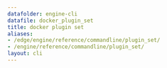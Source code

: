```yaml
---
datafolder: engine-cli
datafile: docker_plugin_set
title: docker plugin set
aliases:
- /edge/engine/reference/commandline/plugin_set/
- /engine/reference/commandline/plugin_set/
layout: cli
---
```


<!--
此页面是根据 Docker 源代码自动生成的。如果您想建议更改此处显示的文本，请在 GitHub 上的源代码仓库中打开一个工单或拉取请求：

https://github.com/docker/cli
-->
